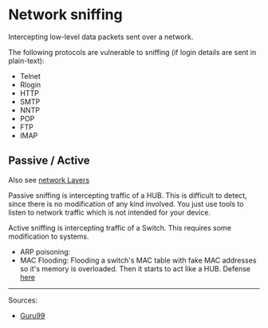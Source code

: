 #  Network sniffing 

Intercepting low-level data packets sent over a network.

The following protocols are vulnerable to sniffing (if login details are sent in plain-text):
* Telnet
* Rlogin
* HTTP
* SMTP
* NNTP
* POP
* FTP
* IMAP

## Passive / Active

Also see [network Layers](../terminology/networkLayers.md)

Passive sniffing is intercepting traffic of a HUB. This is difficult to detect, since there is no modification of any kind involved.
You just use tools to listen to network traffic which is not intended for your device.

Active sniffing is intercepting traffic of a Switch. This requires some modification to systems. 
* ARP poisoning: 
* MAC Flooding: Flooding a switch's MAC table with fake MAC addresses so it's memory is overloaded. Then it starts to act like a HUB. Defense [here](../defense/macFlooding.md)

---------------
Sources:
* [Guru99](https://www.guru99.com/wireshark-passwords-sniffer.html)
